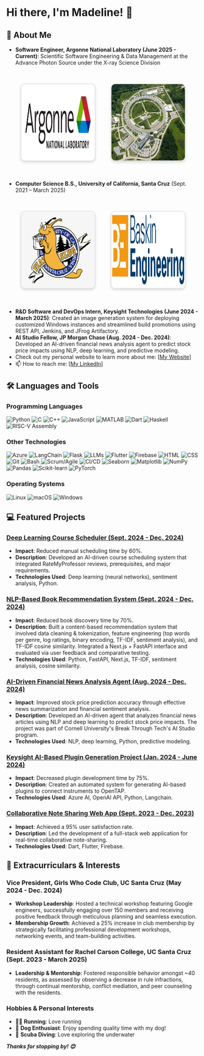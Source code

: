 # Hi there, I'm Madeline! 👋

## 🚀 About Me
- **Software Engineer, Argonne National Laboratory (June 2025 - Current)**: Scientific Software Engineering & Data Management at the Advance Photon Source under the X-ray Science Division

<div align="center">
  <table border="0" style="border-collapse: separate; border-spacing: 30px;">
    <tr>
      <td align="center" style="border: none;">
        <img src="images/argonne-logo.png" alt="Argonne National Laboratory Logo" height="200" width="200" style="border-radius: 12px; box-shadow: 0 4px 6px rgba(0, 0, 0, 0.1), 0 1px 3px rgba(0, 0, 0, 0.08); border: 2px solid #e5e7eb;"/>
      </td>
      <td align="center" style="border: none;">
        <img src="images/argonne-aps.jpg" alt="Advanced Photon Source" height="200" width="200" style="border-radius: 12px; box-shadow: 0 4px 6px rgba(0, 0, 0, 0.1), 0 1px 3px rgba(0, 0, 0, 0.08); border: 2px solid #e5e7eb;"/>
      </td>
    </tr>
  </table>
</div>
  
- **Computer Science B.S., University of California, Santa Cruz** (Sept. 2021 – March 2025)

<div align="center">
  <table border="0" style="border-collapse: separate; border-spacing: 30px;">
    <tr>
      <td align="center" style="border: none;">
        <img src="images/ucsc-logo.png" alt="UCSC Logo" height="200" width="200" style="border-radius: 12px; box-shadow: 0 4px 6px rgba(0, 0, 0, 0.1), 0 1px 3px rgba(0, 0, 0, 0.08); border: 2px solid #e5e7eb;"/>
      </td>
      <td align="center" style="border: none;">
        <img src="images/baskin-engineering.png" alt="Basking Engineering Logo" height="200" width="200" style="border-radius: 12px; box-shadow: 0 4px 6px rgba(0, 0, 0, 0.1), 0 1px 3px rgba(0, 0, 0, 0.08); border: 2px solid #e5e7eb;"/>
      </td>
    </tr>
  </table>
</div>
  
- **R&D Software and DevOps Intern, Keysight Technologies (June 2024 - March 2025)**: Created an image generation system for deploying customized Windows instances and streamlined build promotions using REST API, Jenkins, and JFrog Artifactory.
- **AI Studio Fellow, JP Morgan Chase (Aug. 2024 - Dec. 2024)**: Developed an AI-driven financial news analysis agent to predict stock price impacts using NLP, deep learning, and predictive modeling.
- Check out my personal website to learn more about me: [[My Website](https://madelinemiller.github.io/)]
- 📫 How to reach me: [[My LinkedIn](https://www.linkedin.com/in/madeline-miller/)]

## 🛠️ Languages and Tools

### Programming Languages
![Python](https://img.shields.io/badge/Python-3670A0?style=for-the-badge&logo=python&logoColor=ffdd54)
![C](https://img.shields.io/badge/C-00599C?style=for-the-badge&logo=c&logoColor=white)
![C++](https://img.shields.io/badge/C%2B%2B-00599C?style=for-the-badge&logo=c%2B%2B&logoColor=white)
![JavaScript](https://img.shields.io/badge/JavaScript-F7DF1E?style=for-the-badge&logo=javascript&logoColor=black)
![MATLAB](https://img.shields.io/badge/MATLAB-EA3A30?style=for-the-badge&logo=matlab&logoColor=white)
![Dart](https://img.shields.io/badge/Dart-0175C2?style=for-the-badge&logo=dart&logoColor=white)
![Haskell](https://img.shields.io/badge/Haskell-5E5086?style=for-the-badge&logo=haskell&logoColor=white)
![RISC-V Assembly](https://img.shields.io/badge/RISC-V-1F7A1D?style=for-the-badge&logo=riscv&logoColor=white)

### Other Technologies
![Azure](https://img.shields.io/badge/Azure-0078D4?style=for-the-badge&logo=microsoftazure&logoColor=white)
![LangChain](https://img.shields.io/badge/LangChain-0E4C92?style=for-the-badge&logo=langchain&logoColor=white)
![Flask](https://img.shields.io/badge/Flask-000000?style=for-the-badge&logo=flask&logoColor=white)
![LLMs](https://img.shields.io/badge/LLMs-4A90E2?style=for-the-badge&logo=none&logoColor=white)
![Flutter](https://img.shields.io/badge/Flutter-02569B?style=for-the-badge&logo=flutter&logoColor=white)
![Firebase](https://img.shields.io/badge/Firebase-FFCA28?style=for-the-badge&logo=firebase&logoColor=black)
![HTML](https://img.shields.io/badge/HTML-E34F26?style=for-the-badge&logo=html5&logoColor=white)
![CSS](https://img.shields.io/badge/CSS-1572B6?style=for-the-badge&logo=css3&logoColor=white)
![Git](https://img.shields.io/badge/Git-F05032?style=for-the-badge&logo=git&logoColor=white)
![Bash](https://img.shields.io/badge/Bash-4EAA25?style=for-the-badge&logo=gnubash&logoColor=white)
![Scrum/Agile](https://img.shields.io/badge/Scrum/Agile-0E4C92?style=for-the-badge&logo=none&logoColor=white)
![CI/CD](https://img.shields.io/badge/CI/CD-0078D4?style=for-the-badge&logo=none&logoColor=white)
![Seaborn](https://img.shields.io/badge/Seaborn-9E6AB6?style=for-the-badge&logo=none&logoColor=white)
![Matplotlib](https://img.shields.io/badge/Matplotlib-FFB74D?style=for-the-badge&logo=none&logoColor=white)
![NumPy](https://img.shields.io/badge/NumPy-013243?style=for-the-badge&logo=numpy&logoColor=white)
![Pandas](https://img.shields.io/badge/Pandas-150458?style=for-the-badge&logo=pandas&logoColor=white)
![Scikit-learn](https://img.shields.io/badge/Scikit--learn-F7931E?style=for-the-badge&logo=scikit-learn&logoColor=white)
![PyTorch](https://img.shields.io/badge/PyTorch-EE4C2C?style=for-the-badge&logo=pytorch&logoColor=white)

### Operating Systems
![Linux](https://img.shields.io/badge/Linux-FCC624?style=for-the-badge&logo=linux&logoColor=black)
![macOS](https://img.shields.io/badge/macOS-000000?style=for-the-badge&logo=apple&logoColor=white)
![Windows](https://img.shields.io/badge/Windows-0078D6?style=for-the-badge&logo=microsoftwindows&logoColor=white)

## 💻 Featured Projects

### [Deep Learning Course Scheduler (Sept. 2024 - Dec. 2024)](https://github.com/MadelineMiller/ml-course-scheduler)
- **Impact**: Reduced manual scheduling time by 60%.
- **Description**: Developed an AI-driven course scheduling system that integrated RateMyProfessor reviews, prerequisites, and major requirements.
- **Technologies Used**: Deep learning (neural networks), sentiment analysis, Python.

### [NLP-Based Book Recommendation System (Sept. 2024 - Dec. 2024)](https://github.com/MadelineMiller/nlp-book-recommendations)
- **Impact**: Reduced book discovery time by 70%.
- **Description**: Built a content-based recommendation system that involved data cleaning & tokenization, feature engineering (top words per genre, log ratings, binary encoding, TF-IDF, sentiment analysis), and TF-IDF cosine similarity. Integrated a Next.js + FastAPI interface and evaluated via user feedback and comparative testing.
- **Technologies Used**: Python, FastAPI, Next.js, TF-IDF, sentiment analysis, cosine similarity.

### [AI-Driven Financial News Analysis Agent (Aug. 2024 - Dec. 2024)](https://github.com/NDriDiby/AI-ML-Studio)
- **Impact**: Improved stock price prediction accuracy through effective news summarization and financial sentiment analysis.
- **Description**: Developed an AI-driven agent that analyzes financial news articles using NLP and deep learning to predict stock price impacts. The project was part of Cornell University's Break Through Tech's AI Studio program.
- **Technologies Used**: NLP, deep learning, Python, predictive modeling.

### [Keysight AI-Based Plugin Generation Project (Jan. 2024 - June 2024)](https://github.com/aajoseph-dev/UCSC-Keysight)
- **Impact**: Decreased plugin development time by 75%.
- **Description**: Created an automated system for generating AI-based plugins to connect instruments to OpenTAP.
- **Technologies Used**: Azure AI, OpenAI API, Python, Langchain.

### [Collaborative Note Sharing Web App (Sept. 2023 - Dec. 2023)](https://github.com/acolloredo/PostNote)
- **Impact**: Achieved a 95% user satisfaction rate.
- **Description**: Led the development of a full-stack web application for real-time collaborative note-sharing.
- **Technologies Used**: Dart, Flutter, Firebase.

## 🌟 Extracurriculars & Interests

### Vice President, Girls Who Code Club, UC Santa Cruz (May 2024 - Dec. 2024)
- **Workshop Leadership**: Hosted a technical workshop featuring Google engineers, successfully engaging over 150 members and receiving positive feedback through meticulous planning and seamless execution.
- **Membership Growth**: Achieved a 25% increase in club membership by strategically facilitating professional development workshops, networking events, and team-building activities.

### Resident Assistant for Rachel Carson College, UC Santa Cruz (Sept. 2023 - March 2025)
- **Leadership & Mentorship**: Fostered responsible behavior amongst ~40 residents, as assessed by observing a decrease in rule infractions, through continual mentorship, conflict mediation, and peer counseling with the residents.


### Hobbies & Personal Interests
- 🏃‍♀️ **Running**: Love running
- 🐶 **Dog Enthusiast**: Enjoy spending quality time with my dog!
- 🌊 **Scuba Diving**: Love exploring the underwater


***Thanks for stopping by! 😊***

